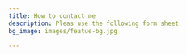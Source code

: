 ```yaml
---
title: How to contact me
description: Pleas use the following form sheet
bg_image: images/featue-bg.jpg

---
```

